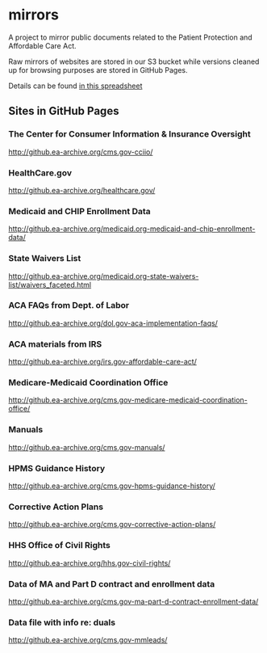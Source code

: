 # mirrors
A project to mirror public documents related to the Patient Protection and Affordable Care Act.

Raw mirrors of websites are stored in our S3 bucket while versions cleaned up for browsing purposes are stored in GitHub Pages.

Details can be found [in this spreadsheet](https://docs.google.com/spreadsheets/d/1Oa1MzzxcMKHwMEjbKieqAG2TNILOFwV4-JTzCh4W7fQ/edit#gid=0)

## Sites in GitHub Pages

### The Center for Consumer Information & Insurance Oversight
http://github.ea-archive.org/cms.gov-cciio/

### HealthCare.gov
http://github.ea-archive.org/healthcare.gov/

### Medicaid and CHIP Enrollment Data
http://github.ea-archive.org/medicaid.org-medicaid-and-chip-enrollment-data/

### State Waivers List
http://github.ea-archive.org/medicaid.org-state-waivers-list/waivers_faceted.html

### ACA FAQs from Dept. of Labor
http://github.ea-archive.org/dol.gov-aca-implementation-faqs/

### ACA materials from IRS
http://github.ea-archive.org/irs.gov-affordable-care-act/

### Medicare-Medicaid Coordination Office
http://github.ea-archive.org/cms.gov-medicare-medicaid-coordination-office/

### Manuals
http://github.ea-archive.org/cms.gov-manuals/

### HPMS Guidance History
http://github.ea-archive.org/cms.gov-hpms-guidance-history/

### Corrective Action Plans
http://github.ea-archive.org/cms.gov-corrective-action-plans/

### HHS Office of Civil Rights
http://github.ea-archive.org/hhs.gov-civil-rights/

### Data of MA and Part D contract and enrollment data
http://github.ea-archive.org/cms.gov-ma-part-d-contract-enrollment-data/

### Data file with info re: duals
http://github.ea-archive.org/cms.gov-mmleads/
